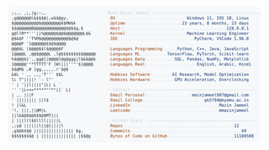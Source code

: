 <picture>
  <source srcset="https://raw.githubusercontent.com/mmazinjameel/mmazinjameel/main/dark_mode.svg?v=1753664478" media="(prefers-color-scheme: dark)">
  <img src="https://raw.githubusercontent.com/mmazinjameel/mmazinjameel/main/light_mode.svg?v=1753664478">
</picture>
